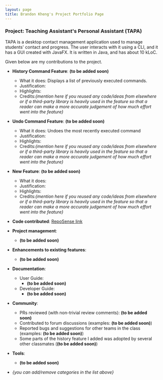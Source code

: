 ```yaml
---
layout: page
title: Brandon Kheng's Project Portfolio Page
---
```


### Project: Teaching Assistant's Personal Assistant (TAPA)

TAPA is a desktop contact management application used to manage students' contact and progress. The user interacts with it using a CLI, and it has a GUI created with JavaFX. It is written in Java, and has about 10 kLoC.

Given below are my contributions to the project.

* **History Command Feature**: **(to be added soon)**
    * What it does: Displays a list of previously executed commands.
    * Justification:
    * Highlights:
    * Credits:*{mention here if you reused any code/ideas from elsewhere or if a third-party library is heavily used in the feature so that a reader can make a more accurate judgement of how much effort went into the feature}*

* **Undo Command Feature**: **(to be added soon)**
    * What it does: Undoes the most recently executed command
    * Justification:
    * Highlights:
    * Credits:*{mention here if you reused any code/ideas from elsewhere or if a third-party library is heavily used in the feature so that a reader can make a more accurate judgement of how much effort went into the feature}*

* **New Feature**: **(to be added soon)**
  * What it does:
  * Justification:
  * Highlights:
  * Credits:*{mention here if you reused any code/ideas from elsewhere or if a third-party library is heavily used in the feature so that a reader can make a more accurate judgement of how much effort went into the feature}*


* **Code contributed**: [RepoSense link](https://nus-cs2103-ay2122s2.github.io/tp-dashboard/?search=brelkh&breakdown=true&sort=groupTitle&sortWithin=title&since=2022-02-18&timeframe=commit&mergegroup=&groupSelect=groupByRepos&checkedFileTypes=docs~functional-code~test-code~other)

* **Project management**:
    * **(to be added soon)**

* **Enhancements to existing features**:
    * **(to be added soon)**

* **Documentation**:
    * User Guide:
        * **(to be added soon)**
    * Developer Guide:
        * **(to be added soon)**

* **Community**:
    * PRs reviewed (with non-trivial review comments): **(to be added soon)**
    * Contributed to forum discussions (examples: **(to be added soon)**)
    * Reported bugs and suggestions for other teams in the class (examples: **(to be added soon)**)
    * Some parts of the history feature I added was adopted by several other classmates (**(to be added soon)**)

* **Tools**:
    * **(to be added soon)**

* _{you can add/remove categories in the list above}_

